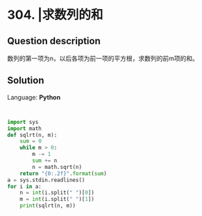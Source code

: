 # 304. |求数列的和

## Question description


数列的第一项为n，以后各项为前一项的平方根，求数列的前m项的和。


## Solution

Language: **Python**

```Python


import sys
import math
def sqlrt(n, m):
    sum = 0
    while m > 0:
        m -= 1
        sum += n
        n = math.sqrt(n)
    return "{0:.2f}".format(sum)
a = sys.stdin.readlines()
for i in a:
    n = int(i.split(" ")[0])
    m = int(i.split(" ")[1])
    print(sqlrt(n, m))
```


